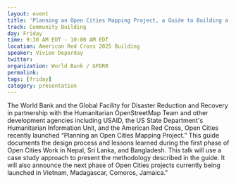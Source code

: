 ```yaml
---
layout: event
title: 'Planning an Open Cities Mapping Project, a Guide to Building a Local OSM Communities for International Development'
track: Community Building
day: Friday
time: 9:30 AM EDT - 10:00 AM EDT
location: American Red Cross 2025 Building
speaker: Vivien Deparday
twitter: 
organization: World Bank / GFDRR
permalink: 
tags: [friday]
category: presentation
---
```


The World Bank and the Global Facility for Disaster Reduction and Recovery in partnership with the Humanitarian OpenStreetMap Team and other development agencies including USAID, the US State Department's Humanitarian Information Unit, and the American Red Cross, Open Cities recently launched “Planning an Open Cities Mapping Project.”  This guide documents the design process and lessons learned during the first phase of Open Cities Work in Nepal, Sri Lanka, and Bangladesh. This talk will use a case study approach to present the methodology described in the guide.  It will also announce the next phase of Open Cities projects currently being launched in Vietnam, Madagascar, Comoros, Jamaica."